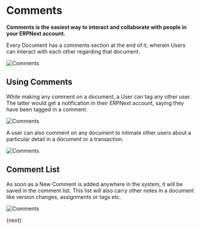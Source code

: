 <!-- add-breadcrumbs -->

# Comments

**Comments is the easiest way to interact and collaborate with people in your ERPNext account.** 

Every Document has a comments section at the end of it, wherein Users can interact with each other regarding that document.

![Comments](/docs/v12/assets/img/using-erpnext/using-comments-1.png)

## Using Comments

While making any comment on a document, a User can tag any other user. The latter would get a notification in their ERPNext account, saying they have been tagged in a comment.

![Comments](/docs/v12/assets/img/using-erpnext/using-comments-3.png)

A user can also comment on any document to intimate other users about a particular detail in a document or a transaction.

![Comments](/docs/v12/assets/img/using-erpnext/using-comments-2.png)

## Comment List

As soon as a New Comment is added anywhere in the system, it will be saved in the comment list. This list will also carry other notes in a document like version changes, assignments or tags etc.

![Comments](/docs/v12/assets/img/using-erpnext/using-comments-4.gif)

{next}

